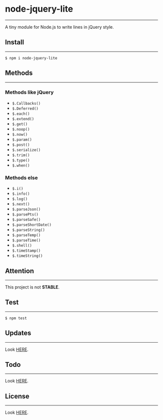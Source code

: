 # node-jquery-lite
---

A tiny module for Node.js to write lines in jQuery style.

## Install
---

```
$ npm i node-jquery-lite
```

## Methods
---

### Methods like jQuery
- `$.Callbacks()`
- `$.Deferred()`
- `$.each()`
- `$.extend()`
- `$.get()`
- `$.noop()`
- `$.now()`
- `$.param()`
- `$.post()`
- `$.serialize()`
- `$.trim()`
- `$.type()`
- `$.when()`

### Methods else
- `$.i()`
- `$.info()`
- `$.log()`
- `$.next()`
- `$.parseJson()`
- `$.parsePts()`
- `$.parseSafe()`
- `$.parseShortDate()`
- `$.parseString()`
- `$.parseTemp()`
- `$.parseTime()`
- `$.shell()`
- `$.timeStamp()`
- `$.timeString()`
    
## Attention
---

This project is not **STABLE**.

## Test
---

```
$ npm test
```

## Updates
---

Look [HERE](UPDATE.md).

## Todo
---

Look [HERE](TODO.md).

## License
---

Look [HERE](LICENSE.md).
